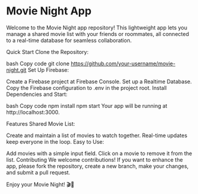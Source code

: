 # Movie Night App

Welcome to the Movie Night app repository! This lightweight app lets you manage a shared movie list with your friends or roommates, all connected to a real-time database for seamless collaboration.

Quick Start
Clone the Repository:

bash
Copy code
git clone https://github.com/your-username/movie-night.git
Set Up Firebase:

Create a Firebase project at Firebase Console.
Set up a Realtime Database.
Copy the Firebase configuration to .env in the project root.
Install Dependencies and Start:

bash
Copy code
npm install
npm start
Your app will be running at http://localhost:3000.

Features
Shared Movie List:

Create and maintain a list of movies to watch together.
Real-time updates keep everyone in the loop.
Easy to Use:

Add movies with a simple input field.
Click on a movie to remove it from the list.
Contributing
We welcome contributions! If you want to enhance the app, please fork the repository, create a new branch, make your changes, and submit a pull request.


Enjoy your Movie Night! 🎬🍿
